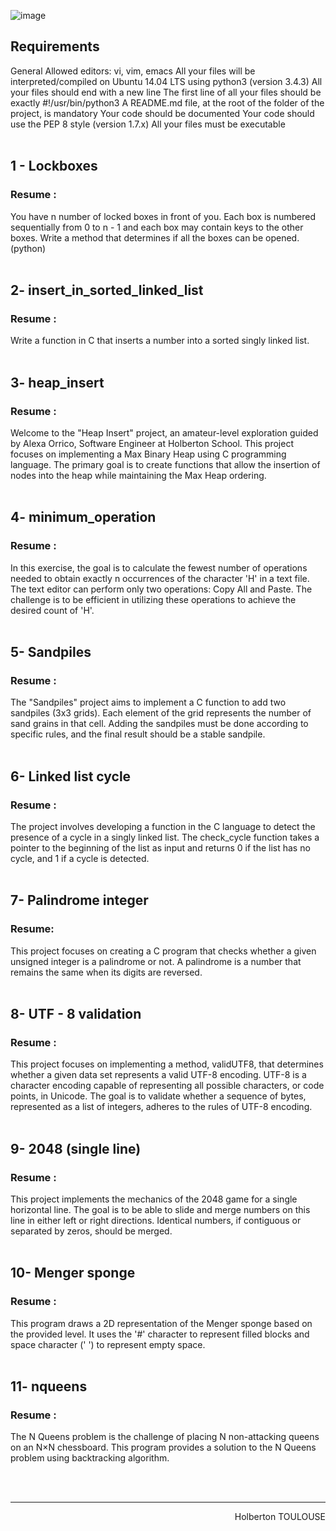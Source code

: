 ![image](https://github.com/TessierV/holbertonschool-interview/assets/113889290/2c44e2e9-b5b2-43cf-b30b-ee1393fcac4b)


## Requirements

General
Allowed editors: vi, vim, emacs
All your files will be interpreted/compiled on Ubuntu 14.04 LTS using python3 (version 3.4.3)
All your files should end with a new line
The first line of all your files should be exactly #!/usr/bin/python3
A README.md file, at the root of the folder of the project, is mandatory
Your code should be documented
Your code should use the PEP 8 style (version 1.7.x)
All your files must be executable
<br><br>

## 1 - Lockboxes

### Resume :
You have n number of locked boxes in front of you. Each box is numbered sequentially from 0 to n - 1 and each box may contain keys to the other boxes.
Write a method that determines if all the boxes can be opened. (python)
<br><br>

## 2- insert_in_sorted_linked_list

### Resume :
Write a function in C that inserts a number into a sorted singly linked list.
<br><br>

## 3- heap_insert

### Resume :
Welcome to the "Heap Insert" project, an amateur-level exploration guided by Alexa Orrico, Software Engineer at Holberton School. This project focuses on implementing a Max Binary Heap using C programming language. The primary goal is to create functions that allow the insertion of nodes into the heap while maintaining the Max Heap ordering.
<br><br>

## 4- minimum_operation

### Resume :
In this exercise, the goal is to calculate the fewest number of operations needed to obtain exactly n occurrences of the character 'H' in a text file. The text editor can perform only two operations: Copy All and Paste. The challenge is to be efficient in utilizing these operations to achieve the desired count of 'H'.
<br><br>

## 5- Sandpiles

### Resume :
The "Sandpiles" project aims to implement a C function to add two sandpiles (3x3 grids). Each element of the grid represents the number of sand grains in that cell. Adding the sandpiles must be done according to specific rules, and the final result should be a stable sandpile.
<br><br>

## 6- Linked list cycle

### Resume :
The project involves developing a function in the C language to detect the presence of a cycle in a singly linked list. The check_cycle function takes a pointer to the beginning of the list as input and returns 0 if the list has no cycle, and 1 if a cycle is detected.
<br><br>

## 7- Palindrome integer

### Resume:
This project focuses on creating a C program that checks whether a given unsigned integer is a palindrome or not. A palindrome is a number that remains the same when its digits are reversed.
<br><br>

## 8- UTF - 8 validation

### Resume :
This project focuses on implementing a method, validUTF8, that determines whether a given data set represents a valid UTF-8 encoding. UTF-8 is a character encoding capable of representing all possible characters, or code points, in Unicode. The goal is to validate whether a sequence of bytes, represented as a list of integers, adheres to the rules of UTF-8 encoding.
<br><br>

## 9- 2048 (single line)

### Resume :
This project implements the mechanics of the 2048 game for a single horizontal line. The goal is to be able to slide and merge numbers on this line in either left or right directions. Identical numbers, if contiguous or separated by zeros, should be merged.
<br><br>

## 10- Menger sponge

### Resume :
This program draws a 2D representation of the Menger sponge based on the provided level. It uses the '#' character to represent filled blocks and space character (' ') to represent empty space.
<br><br>

## 11- nqueens

### Resume :
The N Queens problem is the challenge of placing N non-attacking queens on an N×N chessboard. This program provides a solution to the N Queens problem using backtracking algorithm.
<br><br>


<br/><hr>
<p align="right">Holberton TOULOUSE</p>
